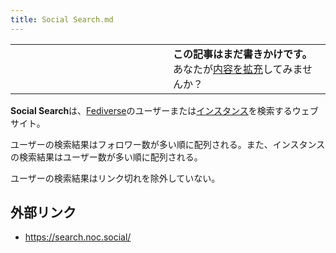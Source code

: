 ```yaml
---
title: Social Search.md
---
```

<div>

<table>
<colgroup>
<col style="width: 50%" />
<col style="width: 50%" />
</colgroup>
<tbody>
<tr class="odd">
<td></td>
<td><strong>この記事はまだ書きかけです。</strong>
<div>
あなたが<a href="https://ja.mstdn.wiki/Social_Search&amp;action=edit" rel="nofollow">内容を拡充</a>してみませんか？
</div></td>
</tr>
</tbody>
</table>

**Social Search**は、[Fediverse](/Fediverse "Fediverse")のユーザーまたは[インスタンス](/%E3%82%A4%E3%83%B3%E3%82%B9%E3%82%BF%E3%83%B3%E3%82%B9 "インスタンス")を検索するウェブサイト。

ユーザーの検索結果はフォロワー数が多い順に配列される。また、インスタンスの検索結果はユーザー数が多い順に配列される。

ユーザーの検索結果はリンク切れを除外していない。

## 外部リンク

-   <a href="https://search.noc.social/" rel="nofollow">https://search.noc.social/</a>

</div>
